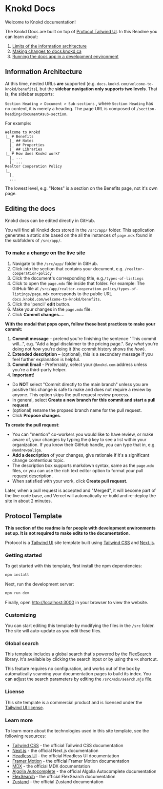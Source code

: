 # Knokd Docs

Welcome to Knokd documentation!

The Knokd Docs are built on top of [Protocol Tailwind UI](https://tailwindui.com/templates/protocol). In this Readme you can learn about:

1. [Limits of the information architecture](#information-architecture)
1. [Making changes to docs.knokd.ca](#editing-the-docs)
1. [Running the docs app in a development environment](#protocol-template)

## Information Architecture

At this time, nested URLs **are** supported (e.g. `docs.knokd.com/welcome-to-knokd/benefits`), but the **sidebar navigation only supports two levels**. That is, the sidebar supports:

`Section Heading > Document > Sub-sections` , where `Section Heading` has no content, it is merely a heading. The page URL is composed of `/section-heading/document#sub-section`.

For example:

```
Welcome to Knokd
|_ # Benefits
  |_ ## Notes
  |_ ## Properties
  |_ ## Libraries
|_ # How does Knokd work?
  |_ ...
  |_ ...
Realtor Cooperation Policy
|_
  |_
  ...
```

The lowest level, e.g. "Notes" is a section on the Benefits page, not it's own page.

## Editing the docs

Knokd docs can be edited directly in GitHub.

You will find all Knokd docs stored in the `/src/app/` folder. This application generates a static site based on the all the instances of `page.mdx` found in the subfolders of `/src/app/`.

### To make a change on the live site

1. Navigate to the `/src/app/` folder in GitHub.
1. Click into the section that contains your document, e.g. `/realtor-cooperation-policy`
1. Click the document's corresponding title, e.g.`/types-of-listings` 
1. Click to open the `page.mdx` file inside that folder.
For example: The GitHub file at `/src/app/realtor-cooperation-policy/types-of-listings/page.mdx` corresponds to the public URL `docs.knokd.com/welcome-to-knokd/benefits`. 
1. Click the 'pencil' **edit** button.
1. Make your changes in the `page.mdx` file.
1. Click **Commit changes...**.

**With the modal that pops open, follow these best practices to make your commit:**

1. **Commit message** – pretend you're finishing the sentence "This commit will...", e.g. "Add a legal disclaimer to the pricing page.". Say *what* you're doing not *how* you're doing it (the commit history shows the *how*). 
1. **Extended description** – (optional), this is a secondary message if you feel further explanation is helpful.
1. **Commit Email** - Preferrably, select your `@knokd.com` address unless you're a third-party helper.
1. **Important**!
  - Do **NOT** select "Commit directly to the main branch" unless you are positive this change is safe to make and does not require a review by anyone. This option skips the pull request review process.
  - In general, select **Create a new branch for this commit and start a pull request**. 
  - (optional) rename the propsed branch name for the pull request. 
  - Click **Propose changes**.

**To create the pull request:**

- You can "mention" co-workers you would like to have review, or make aware of, your changes by typing the `@` key to see a list within your organization. If you know their GitHub handle, you can type that in, e.g. `@andrewpaliga`.
- **Add a description** of your changes, give rationale if it's a significant change contentious topic.
- The description box supports markdown syntax, same as the `page.mdx` files, or you can use the rich text editor option to format your pull request description.
- When satisfied with your work, click **Create pull request**. 

Later, when a pull request is accepted and "Merged", it will become part of the live code base, and Vercel will automatically re-build and re-deploy the site in about 2 minutes. 

## Protocol Template

**This section of the readme is for people with development environments set up. It is not required to make edits to the documentation.**

Protocol is a [Tailwind UI](https://tailwindui.com) site template built using [Tailwind CSS](https://tailwindcss.com) and [Next.js](https://nextjs.org).

### Getting started

To get started with this template, first install the npm dependencies:

```bash
npm install
```

Next, run the development server:

```bash
npm run dev
```

Finally, open [http://localhost:3000](http://localhost:3000) in your browser to view the website.

### Customizing

You can start editing this template by modifying the files in the `/src` folder. The site will auto-update as you edit these files.

### Global search

This template includes a global search that's powered by the [FlexSearch](https://github.com/nextapps-de/flexsearch) library. It's available by clicking the search input or by using the `⌘K` shortcut.

This feature requires no configuration, and works out of the box by automatically scanning your documentation pages to build its index. You can adjust the search parameters by editing the `/src/mdx/search.mjs` file.

### License

This site template is a commercial product and is licensed under the [Tailwind UI license](https://tailwindui.com/license).

### Learn more

To learn more about the technologies used in this site template, see the following resources:

- [Tailwind CSS](https://tailwindcss.com/docs) - the official Tailwind CSS documentation
- [Next.js](https://nextjs.org/docs) - the official Next.js documentation
- [Headless UI](https://headlessui.dev) - the official Headless UI documentation
- [Framer Motion](https://www.framer.com/docs/) - the official Framer Motion documentation
- [MDX](https://mdxjs.com/) - the official MDX documentation
- [Algolia Autocomplete](https://www.algolia.com/doc/ui-libraries/autocomplete/introduction/what-is-autocomplete/) - the official Algolia Autocomplete documentation
- [FlexSearch](https://github.com/nextapps-de/flexsearch) - the official FlexSearch documentation
- [Zustand](https://docs.pmnd.rs/zustand/getting-started/introduction) - the official Zustand documentation
